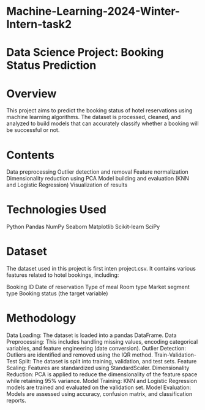 # Machine-Learning-2024-Winter-Intern-task2
# Data Science Project: Booking Status Prediction
# Overview
This project aims to predict the booking status of hotel reservations using machine learning algorithms. The dataset is processed, cleaned, and analyzed to build models that can accurately classify whether a booking will be successful or not.

# Contents
Data preprocessing
Outlier detection and removal
Feature normalization
Dimensionality reduction using PCA
Model building and evaluation (KNN and Logistic Regression)
Visualization of results
# Technologies Used
Python
Pandas
NumPy
Seaborn
Matplotlib
Scikit-learn
SciPy
# Dataset
The dataset used in this project is first inten project.csv. It contains various features related to hotel bookings, including:

Booking ID
Date of reservation
Type of meal
Room type
Market segment type
Booking status (the target variable)

# Methodology
Data Loading: The dataset is loaded into a pandas DataFrame.
Data Preprocessing: This includes handling missing values, encoding categorical variables, and feature engineering (date conversion).
Outlier Detection: Outliers are identified and removed using the IQR method.
Train-Validation-Test Split: The dataset is split into training, validation, and test sets.
Feature Scaling: Features are standardized using StandardScaler.
Dimensionality Reduction: PCA is applied to reduce the dimensionality of the feature space while retaining 95% variance.
Model Training: KNN and Logistic Regression models are trained and evaluated on the validation set.
Model Evaluation: Models are assessed using accuracy, confusion matrix, and classification reports.
